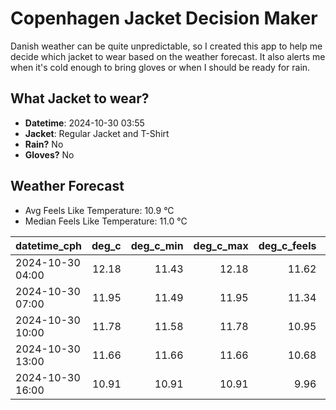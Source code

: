 
# Copenhagen Jacket Decision Maker

Danish weather can be quite unpredictable, so I created this app to help me decide which jacket to wear based on the weather forecast. 
It also alerts me when it's cold enough to bring gloves or when I should be ready for rain.

## What Jacket to wear?

- **Datetime**: 2024-10-30 03:55
- **Jacket**: Regular Jacket and T-Shirt
- **Rain?** No
- **Gloves?** No

## Weather Forecast
- Avg Feels Like Temperature: 10.9 °C
- Median Feels Like Temperature: 11.0 °C

| datetime_cph     |   deg_c |   deg_c_min |   deg_c_max |   deg_c_feels | weather   | wind   | rain   |
|:-----------------|--------:|------------:|------------:|--------------:|:----------|:-------|:-------|
| 2024-10-30 04:00 |   12.18 |       11.43 |       12.18 |         11.62 | Clouds    | High   | None   |
| 2024-10-30 07:00 |   11.95 |       11.49 |       11.95 |         11.34 | Clouds    | High   | None   |
| 2024-10-30 10:00 |   11.78 |       11.58 |       11.78 |         10.95 | Clouds    | High   | None   |
| 2024-10-30 13:00 |   11.66 |       11.66 |       11.66 |         10.68 | Clouds    | High   | None   |
| 2024-10-30 16:00 |   10.91 |       10.91 |       10.91 |          9.96 | Clouds    | High   | None   |
        